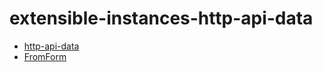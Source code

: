 # extensible-instances-http-api-data

- [http-api-data](https://www.stackage.org/package/http-api-data)
- [FromForm](https://www.stackage.org/package/http-api-data/Web-FormUrlEncoded.html#t:FromForm)